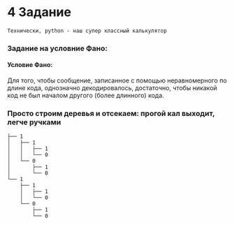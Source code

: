 # 4 Задание
    Технически, python - наш супер классный калькулятор

### Задание на условние Фано:
#### Условие Фано: 
Для того, чтобы сообщение, записанное с помощью неравномерного по длине кода, однозначно декодировалось, достаточно, чтобы никакой код не был началом другого (более длинного) кода.

### Просто строим деревья и отсекаем: прогой кал выходит, легче ручками
```
├── 1
│   ├── 1 
│   │   ├── 1   
│   │   └── 0  
│   └── 0
│       ├── 1   
│       └── 0
└── 1
    ├── 1 
    │   ├── 1   
    │   └── 0  
    └── 0
        ├── 1   
        └── 0
```

